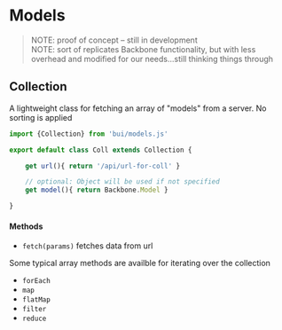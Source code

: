 Models
==========

> NOTE: proof of concept – still in development  
> NOTE: sort of replicates Backbone functionality, but with less 
> overhead and modified for our needs...still thinking things through

## Collection

A lightweight class for fetching an array of "models" from a server. No sorting is applied

```js
import {Collection} from 'bui/models.js'

export default class Coll extends Collection {

    get url(){ return '/api/url-for-coll' }

    // optional: Object will be used if not specified
    get model(){ return Backbone.Model }

}
```

#### Methods

- `fetch(params)` fetches data from url

Some typical array methods are availble for iterating over the collection

- `forEach`
- `map`
- `flatMap`
- `filter`
- `reduce`
